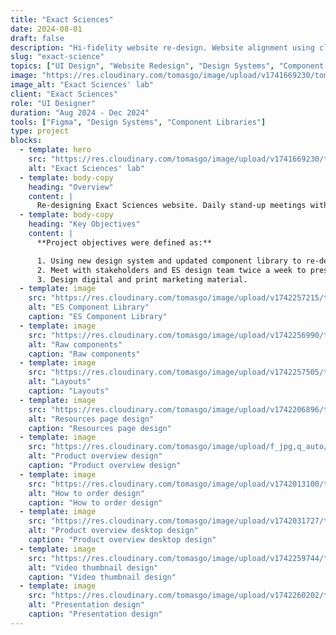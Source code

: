 ```yaml
---
title: "Exact Sciences"
date: 2024-08-01
draft: false
description: "Hi-fidelity website re-design. Website alignment using client's component library and design system. Ensuring the resulting designs are adaptable, accessible, and meet the user's goals."
slug: "exact-science"
topics: ["UI Design", "Website Redesign", "Design Systems", "Component Libraries"]
image: "https://res.cloudinary.com/tomasgo/image/upload/v1741669230/tomas-master/img/twolabworkersx2_ifdukt.webp"
image_alt: "Exact Sciences' lab"
client: "Exact Sciences"
role: "UI Designer"
duration: "Aug 2024 - Dec 2024"
tools: ["Figma", "Design Systems", "Component Libraries"]
type: project
blocks:
  - template: hero
    src: "https://res.cloudinary.com/tomasgo/image/upload/v1741669230/tomas-master/img/twolabworkersx2_ifdukt.webp"
    alt: "Exact Sciences' lab"
  - template: body-copy
    heading: "Overview"
    content: |
      Re-designing Exact Sciences website. Daily stand-up meetings with a U.S based design team to look at objectives and working on Figma together to design new product/kit pages.
  - template: body-copy
    heading: "Key Objectives"
    content: |
      **Project objectives were defined as:**

      1. Using new design system and updated component library to re-design multiple product pages.
      2. Meet with stakeholders and ES design team twice a week to present hi-fidelity UI designs.
      3. Design digital and print marketing material.
  - template: image
    src: "https://res.cloudinary.com/tomasgo/image/upload/v1742257215/tomas-master/img/component-library_elokhn.jpg"
    alt: "ES Component Library"
    caption: "ES Component Library"
  - template: image
    src: "https://res.cloudinary.com/tomasgo/image/upload/v1742256990/tomas-master/img/raw_components_hjmfi3.jpg"
    alt: "Raw components"
    caption: "Raw components"
  - template: image
    src: "https://res.cloudinary.com/tomasgo/image/upload/v1742257505/tomas-master/img/layouts_igrfuu.jpg"
    alt: "Layouts"
    caption: "Layouts"
  - template: image
    src: "https://res.cloudinary.com/tomasgo/image/upload/v1742206896/tomas-master/img/Resources-page1_xj2y3h.jpg"
    alt: "Resources page design"
    caption: "Resources page design"
  - template: image
    src: "https://res.cloudinary.com/tomasgo/image/upload/f_jpg,q_auto/v1742020227/tomas-master/img/product-overview_cld8py.jpg"
    alt: "Product overview design"
    caption: "Product overview design"
  - template: image
    src: "https://res.cloudinary.com/tomasgo/image/upload/v1742013100/tomas-master/img/how-to-order-2_jaqu6e.jpg"
    alt: "How to order design"
    caption: "How to order design"
  - template: image
    src: "https://res.cloudinary.com/tomasgo/image/upload/v1742031727/tomas-master/img/product-overview-desktop_vupojd.jpg"
    alt: "Product overview desktop design"
    caption: "Product overview desktop design"
  - template: image
    src: "https://res.cloudinary.com/tomasgo/image/upload/v1742259744/tomas-master/img/Vid_thumb1_deyq3k.jpg"
    alt: "Video thumbnail design"
    caption: "Video thumbnail design"
  - template: image
    src: "https://res.cloudinary.com/tomasgo/image/upload/v1742260202/tomas-master/img/presentation.png"
    alt: "Presentation design"
    caption: "Presentation design"
---
```


